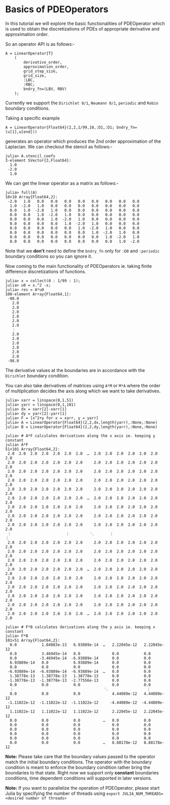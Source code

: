 # Basics of PDEOperators

In this tutorial we will explore the basic functionalities of PDEOperator which is used to obtain the discretizations of PDEs of appropriate derivative and approximation order.

So an operator API is as follows:-

    A = LinearOperator{T}
        (
            derivative_order,
            approximation_order,
            grid_step_size,
            grid_size,
            :LBC,
            :RBC;
            bndry_fn=(LBV, RBV)
        );
Currently we support the `Dirichlet 0/1`, `Neumann 0/1`, `periodic` and `Robin` boundary conditions.

Taking a specific example
    
    A = LinearOperator{Float64}(2,2,1/99,10,:D1,:D1; bndry_fn=(u[1],u[end]))
generates an operator which produces the 2nd order approximation of the Laplacian. We can checkout the stencil as follows:-

    julia> A.stencil_coefs
    3-element SVector{3,Float64}:
      1.0
     -2.0
      1.0

We can get the linear operator as a matrix as follows:-

    julia> full(A)
    10×10 Array{Float64,2}:
     -2.0   1.0   0.0   0.0   0.0   0.0   0.0   0.0   0.0   0.0
      1.0  -2.0   1.0   0.0   0.0   0.0   0.0   0.0   0.0   0.0
      0.0   1.0  -2.0   1.0   0.0   0.0   0.0   0.0   0.0   0.0
      0.0   0.0   1.0  -2.0   1.0   0.0   0.0   0.0   0.0   0.0
      0.0   0.0   0.0   1.0  -2.0   1.0   0.0   0.0   0.0   0.0
      0.0   0.0   0.0   0.0   1.0  -2.0   1.0   0.0   0.0   0.0
      0.0   0.0   0.0   0.0   0.0   1.0  -2.0   1.0   0.0   0.0
      0.0   0.0   0.0   0.0   0.0   0.0   1.0  -2.0   1.0   0.0
      0.0   0.0   0.0   0.0   0.0   0.0   0.0   1.0  -2.0   1.0
      0.0   0.0   0.0   0.0   0.0   0.0   0.0   0.0   1.0  -2.0

Note that we **don't** need to define the `bndry_fn` only for `:D0` and `:periodic` boundary conditions so you can ignore it.


Now coming to the main functionality of PDEOperators ie. taking finite difference discretizations of functions.

    julia> x = collect(0 : 1/99 : 1);
    julia> u0 = x.^2 -x;
    julia> res = A*u0
    100-element Array{Float64,1}:
     -98.0
       2.0
       2.0
       2.0
       2.0
       2.0
       2.0
       ⋮  
       2.0
       2.0
       2.0
       2.0
       2.0
       2.0
     -98.0

The derivative values at the boundaries are in accordance with the `Dirichlet` boundary condition.

You can also take derivatives of matrices using `A*M` or `M*A` where the order of multiplication decides the axis along which we want to take derivatives.

    julia> xarr = linspace(0,1,51)
    julia> yarr = linspace(0,1,101)
    julia> dx = xarr[2]-xarr[1]
    julia> dy = yarr[2]-yarr[1]
    julia> F = [x^2+y for x = xarr, y = yarr]
    julia> A = LinearOperator{Float64}(2,2,dx,length(yarr),:None,:None)
    julia> B = LinearOperator{Float64}(2,2,dy,length(yarr),:None,:None)

    julia> # A*F calculates derivatives along the x axis ie. keeping y constant
    julia> A*F
    51×101 Array{Float64,2}:
     2.0  2.0  2.0  2.0  2.0  2.0  2.0  …  2.0  2.0  2.0  2.0  2.0  2.0  2.0
     2.0  2.0  2.0  2.0  2.0  2.0  2.0     2.0  2.0  2.0  2.0  2.0  2.0  2.0
     2.0  2.0  2.0  2.0  2.0  2.0  2.0     2.0  2.0  2.0  2.0  2.0  2.0  2.0
     2.0  2.0  2.0  2.0  2.0  2.0  2.0     2.0  2.0  2.0  2.0  2.0  2.0  2.0
     2.0  2.0  2.0  2.0  2.0  2.0  2.0     2.0  2.0  2.0  2.0  2.0  2.0  2.0
     2.0  2.0  2.0  2.0  2.0  2.0  2.0  …  2.0  2.0  2.0  2.0  2.0  2.0  2.0
     2.0  2.0  2.0  2.0  2.0  2.0  2.0     2.0  2.0  2.0  2.0  2.0  2.0  2.0
     2.0  2.0  2.0  2.0  2.0  2.0  2.0     2.0  2.0  2.0  2.0  2.0  2.0  2.0
     2.0  2.0  2.0  2.0  2.0  2.0  2.0     2.0  2.0  2.0  2.0  2.0  2.0  2.0
     ⋮                        ⋮         ⋱       ⋮                        ⋮  
     2.0  2.0  2.0  2.0  2.0  2.0  2.0     2.0  2.0  2.0  2.0  2.0  2.0  2.0
     2.0  2.0  2.0  2.0  2.0  2.0  2.0     2.0  2.0  2.0  2.0  2.0  2.0  2.0
     2.0  2.0  2.0  2.0  2.0  2.0  2.0     2.0  2.0  2.0  2.0  2.0  2.0  2.0
     2.0  2.0  2.0  2.0  2.0  2.0  2.0  …  2.0  2.0  2.0  2.0  2.0  2.0  2.0
     2.0  2.0  2.0  2.0  2.0  2.0  2.0     2.0  2.0  2.0  2.0  2.0  2.0  2.0
     2.0  2.0  2.0  2.0  2.0  2.0  2.0     2.0  2.0  2.0  2.0  2.0  2.0  2.0
     2.0  2.0  2.0  2.0  2.0  2.0  2.0     2.0  2.0  2.0  2.0  2.0  2.0  2.0
     2.0  2.0  2.0  2.0  2.0  2.0  2.0     2.0  2.0  2.0  2.0  2.0  2.0  2.0
     2.0  2.0  2.0  2.0  2.0  2.0  2.0  …  2.0  2.0  2.0  2.0  2.0  2.0  2.0

    julia> # F*B calculates derivatives along the y axis ie. keeping x constant
    julia> F*B
    101×51 Array{Float64,2}:
      0.0           1.04083e-13   6.93889e-14  …   2.22045e-12   2.22045e-12
      0.0           3.46945e-14   0.0              0.0           0.0        
      0.0          -3.46945e-14  -6.93889e-14      0.0           0.0        
      6.93889e-14   0.0           6.93889e-14      0.0           0.0        
      0.0           0.0           0.0              0.0           0.0        
     -6.93889e-14  -6.93889e-14  -6.93889e-14  …   0.0           0.0        
      1.38778e-13   1.38778e-13   1.38778e-13      0.0           0.0        
     -1.38778e-13  -1.38778e-13  -2.77556e-13      0.0           0.0        
      0.0           0.0           0.0              0.0           0.0        
      ⋮                                        ⋱                 ⋮          
      0.0           0.0           0.0              4.44089e-12   4.44089e-12
     -1.11022e-12  -1.11022e-12  -1.11022e-12     -4.44089e-12  -4.44089e-12
      1.11022e-12   1.11022e-12   1.11022e-12      2.22045e-12   2.22045e-12
      0.0           0.0           0.0          …   0.0           0.0        
      0.0           0.0           0.0              0.0           0.0        
      0.0           0.0           0.0              0.0           0.0        
      0.0           0.0           0.0              0.0           0.0        
      0.0           0.0           0.0              0.0           0.0        
      0.0           0.0           0.0          …   8.88178e-12   8.88178e-12



**Note:** Please take care that the boundary values passed to the operator match the initial boundary conditions. The operator with the boundary condition is meant to enforce the boundary condition rather bring the boundaries to that state. Right now we support only **constant** boundaries conditions, time dependent conditions will supported in later versions.

**Note:** If you want to parallelize the operation of PDEOperator, please start Julia by specifying the number of threads using `export JULIA_NUM_THREADS=<desired number of threads>`
